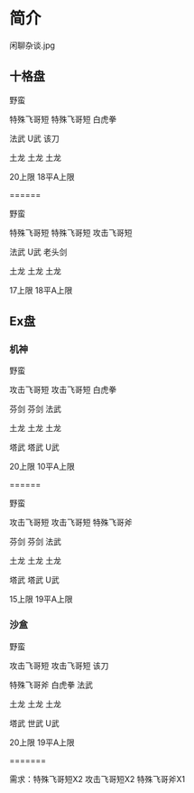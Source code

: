# 简介

闲聊杂谈.jpg

## 十格盘
野蛮 

特殊飞哥短  特殊飞哥短  白虎拳

法武    U武     该刀

土龙    土龙    土龙

20上限 18平A上限

======

野蛮 

特殊飞哥短  特殊飞哥短  攻击飞哥短

法武    U武     老头剑

土龙    土龙    土龙

17上限 18平A上限

## Ex盘
### 机神
野蛮 

攻击飞哥短  攻击飞哥短  白虎拳 

芬剑    芬剑    法武        

土龙    土龙    土龙

塔武    塔武    U武

20上限 10平A上限

======

野蛮 

攻击飞哥短  攻击飞哥短  特殊飞哥斧 

芬剑    芬剑    法武    

土龙    土龙    土龙

塔武    塔武    U武

15上限 19平A上限

### 沙盒
野蛮 

攻击飞哥短  攻击飞哥短  该刀 

特殊飞哥斧  白虎拳  法武 

土龙    土龙    土龙

塔武    世武    U武

20上限 19平A上限

=======

需求：特殊飞哥短X2 攻击飞哥短X2 特殊飞哥斧X1